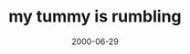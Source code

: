 ---
layout: base.njk
title : 'my tummy is rumbling' 
view_title : 'my tummy is rumbling' 
year : '2000' 
date : '2000-06-29' 
img_file : '/drawing/tummyrumb.png' 
html_file : 'tummy' 
next_html : 'pink.html' 
year_order : '448' 
permalink : "title/{{html_file}}.html"
---